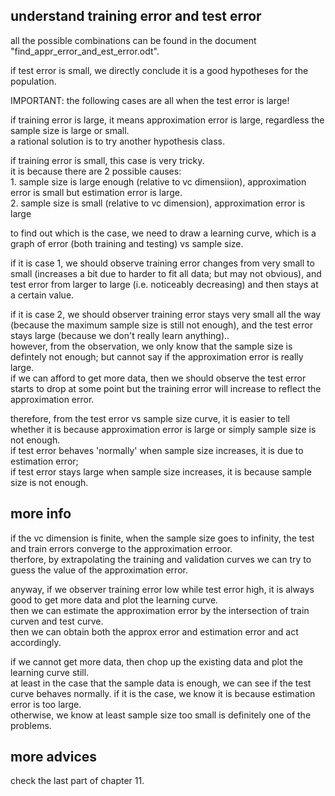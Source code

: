 understand training error and test error
----------------------------------------------

all the possible combinations can be found in the document "find_appr_error_and_est_error.odt".

if test error is small, we directly conclude it is a good hypotheses for the population.


IMPORTANT: the following cases are all when the test error is large!

if training error is large, it means approximation error is large, regardless the sample size is large or small.  
a rational solution is to try another hypothesis class.

if training error is small, this case is very tricky.  
it is because there are 2 possible causes:  
	1. sample size is large enough (relative to vc dimensiion), approximation error is small but estimation error is large.  
	2. sample size is small (relative to vc dimension), approximation error is large

to find out which is the case, we need to draw a learning curve,
which is a graph of error (both training and testing) vs sample size.

if it is case 1, we should observe training error changes from very small to small (increases a bit due to harder to fit all data; but may not obvious),
and test error from larger to large (i.e. noticeably decreasing) and then stays at a certain value.

if it is case 2, we should observer training error stays very small all the way (because the maximum sample size is still not enough),
and the test error stays large (because we don't really learn anything)..  
however, from the observation, we only know that the sample size is defintely not enough; 
but cannot say if the approximation error is really large.  
if we can afford to get more data, then we should observe the test error starts to drop at some point 
but the training error will increase to reflect the approximation error.

therefore, from the test error vs sample size curve, it is easier to tell whether it is because approximation error is large or simply sample size is not enough.  
if test error behaves 'normally' when sample size increases, it is due to estimation error;  
if test error stays large when sample size increases, it is because sample size is not enough.


more info
----------------------

if the vc dimension is finite, when the sample size goes to infinity,
the test and train errors converge to the approximation erroor.  
therfore, by extrapolating the training and validation curves 
we can try to guess the value of the approximation error.

anyway, if we observer training error low while test error high,
it is always good to get more data and plot the learning curve.  
then we can estimate the approximation error by the intersection of train curven and test curve.  
then we can obtain both the approx error and estimation error and act accordingly.

if we cannot get more data, then chop up the existing data and plot the learning curve still.  
at least in the case that the sample data is enough, we can see if the test curve behaves normally.
if it is the case, we know it is because estimation error is too large.  
otherwise, we know at least sample size too small is definitely one of the problems.


more advices
----------------------

check the last part of chapter 11.
